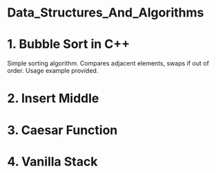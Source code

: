 # Data_Structures_And_Algorithms

# 1. Bubble Sort in C++
Simple sorting algorithm. Compares adjacent elements, swaps if out of order. Usage example provided.
# 2. Insert Middle

# 3. Caesar Function


# 4. Vanilla Stack
